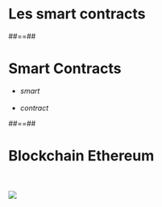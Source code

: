 <!-- .slide: class="transition bg-white" -->

# Les smart contracts

##==##

# Smart Contracts

- *smart*
<br><br>
- *contract*

##==##

# Blockchain Ethereum

<!-- .slide: class="full-center" -->

<br><br>
![](./assets/images/03-usecases/ethereum.svg)